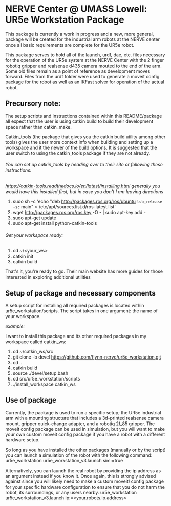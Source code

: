 # NERVE Center @ UMASS Lowell: UR5e Workstation Package

This package is currently a work in progress and a new, more general, package will be created for the industrial arm robots at the NERVE center once all basic requirements are complete for the UR5e robot.

This package serves to hold all of the launch, urdf, dae, etc. files necessary for the operation of the UR5e system at the NERVE Center with the 2 finger robotiq gripper and realsense d435 camera mouted to the end of the arm. Some old files remain as a point of reference as development moves forward. Files from the urdf folder were used to generate a moveit config package for the robot as well as an IKFast solver for operation of the actual robot.

## Precursory note:

The setup scripts and instructions contained within this README/package all expect that the user is using catkin build to build their development space rather than catkin\_make. 

Catkin\_tools (the package that gives you the catkin build utility among other tools) gives the user more context info when building and setting up a workspace and it the newer of the build options. It is suggested that the user switch to using the catkin\_tools package if they are not already.

###### You can set up catkin_tools by heading over to their site or following these instructions:

*https://catkin-tools.readthedocs.io/en/latest/installing.html*
*generally you would have this installed first, but in case you don't I am leaving directions* 

1. sudo sh -c 'echo "deb http://packages.ros.org/ros/ubuntu `lsb_release -sc` main" > /etc/apt/sources.list.d/ros-latest.list'
2. wget http://packages.ros.org/ros.key -O - | sudo apt-key add -
3. sudo apt-get update
4. sudo apt-get install python-catkin-tools

###### Get your workspace ready:

1. cd ~/<your_ws>
2. catkin init
3. catkin build

That's it, you're ready to go.
Their main website has more guides for those interested in exploring additional utilities

## Setup of package and necessary components

A setup script for installing all required packages is located within ur5e_workstation/scripts. The script takes in one argument: the name of your workspace. 

*example:*

I want to install this package and its other required packages in my workspace called catkin_ws:
1. cd ~/catkin_ws/src
2. git clone -b devel https://github.com/flynn-nerve/ur5e_workstation.git
3. cd ..
4. catkin build
5. source ./devel/setup.bash
6. cd src/ur5e_workstation/scripts
7. ./install\_workspace catkin\_ws

## Use of package

Currently, the package is used to run a specific setup; the UR5e industrial arm with a mounting structure that includes a 3d-printed realsense camera mount, gripper quick-change adapter, and a robotiq 2f\_85 gripper. The moveit config package can be used in simulation, but you will want to make your own custom moveit config package if you have a robot with a different hardware setup.

So long as you have installed the other packages (manually or by the script) you can launch a simulation of the robot with the following command:
ur5e_workstation ur5e\_workstation\_v3.launch sim:=true 

Alternatively, you can launch the real robot by providing the ip address as an argument instead if you know it. Once again, this is strongly advised against since you will likely need to make a custom moveit! config package for your specific hardware configuration to ensure that you do not harm the robot, its surroundings, or any users nearby.
ur5e\_workstation ur5e\_workstation_v3.launch ip:=<your.robots.ip.address>


